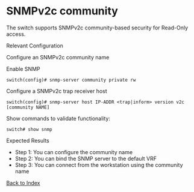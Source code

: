 # SNMPv2c community 

The switch supports SNMPv2c community-based security for Read-Only access. 

Relevant Configuration 

Configure an SNMPv2c community name 

Enable SNMP 

```
switch(config)# snmp-server community private rw
```

Configure a SNMPv2c trap receiver host 

```
switch(config)# snmp-server host IP-ADDR <trap|inform> version v2c [community NAME]
```

Show commands to validate functionality:  

```
switch# show snmp 
```

Expected Results 

* Step 1: You can configure the community name
* Step 2: You can bind the SNMP server to the default VRF
* Step 3: You can connect from the workstation using the community name  

[Back to Index](./index.md)